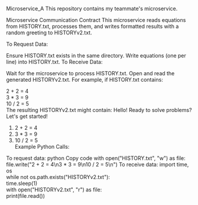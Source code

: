 Microservice_A
This repository contains my teammate's microservice.

Microservice Communication Contract
This microservice reads equations from HISTORY.txt, processes them, and writes formatted results with a random greeting to HISTORYv2.txt.

To Request Data:

Ensure HISTORY.txt exists in the same directory.
Write equations (one per line) into HISTORY.txt.
To Receive Data:

Wait for the microservice to process HISTORY.txt.
Open and read the generated HISTORYv2.txt.
For example, if HISTORY.txt contains:

2 + 2 = 4  
3 * 3 = 9  
10 / 2 = 5  
The resulting HISTORYv2.txt might contain:
Hello! Ready to solve problems? Let's get started!  
1. 2 + 2 = 4  
2. 3 * 3 = 9  
3. 10 / 2 = 5  
Example Python Calls:

To request data:
python
Copy code
with open("HISTORY.txt", "w") as file:  
    file.write("2 + 2 = 4\n3 * 3 = 9\n10 / 2 = 5\n")
To receive data:
import time, os  
while not os.path.exists("HISTORYv2.txt"):  
    time.sleep(1)  
with open("HISTORYv2.txt", "r") as file:  
    print(file.read())  
